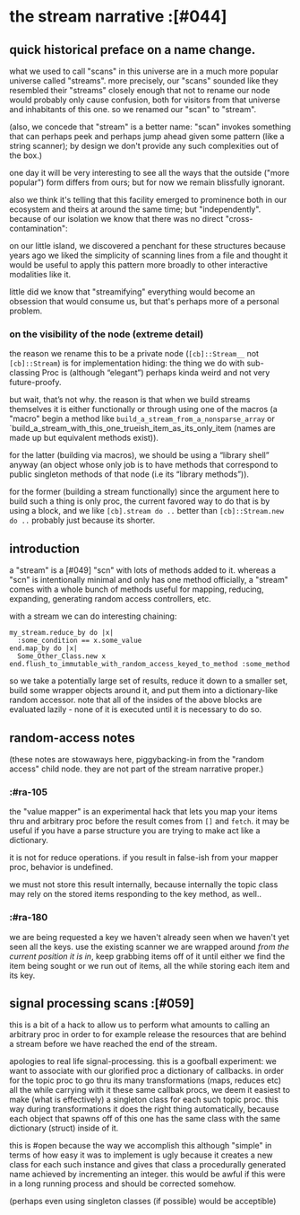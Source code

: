 # the stream narrative :[#044]

## quick historical preface on a name change.

what we used to call "scans" in this universe are in a much more popular
universe called "streams". more precisely, our "scans" sounded like they
resembled their "streams" closely enough that not to rename our node would
probably only cause confusion, both for visitors from that universe and
inhabitants of this one. so we renamed our "scan" to "stream".

(also, we concede that "stream" is a better name: "scan" invokes
something that can perhaps peek and perhaps jump ahead given some
pattern (like a string scanner); by design we don't provide any such
complexities out of the box.)

one day it will be very interesting to see all the ways that the outside
("more popular") form differs from ours; but for now we remain
blissfully ignorant.

also we think it's telling that this facility emerged to prominence both
in our ecosystem and theirs at around the same time; but "independently".
because of our isolation we know that there was no direct
"cross-contamination":

on our little island, we discovered a penchant for these structures because
years ago we liked the simplicity of scanning lines from a file and thought
it would be useful to apply this pattern more broadly to other interactive
modalities like it.

little did we know that "streamifying" everything would become an
obsession that would consume us, but that's perhaps more of a personal
problem.




### on the visibility of the node (extreme detail)

the reason we rename this to be a private node (`[cb]::Stream__` not
`[cb]::Stream`) is for implementation hiding: the thing we do with
sub-classing Proc is (although “elegant”) perhaps kinda weird and not very
future-proofy.

but wait, that’s not why. the reason is that when we build streams
themselves it is either functionally or through using one of the macros
(a "macro" begin a method like `build_a_stream_from_a_nonsparse_array` or
`build_a_stream_with_this_one_trueish_item_as_its_only_item (names are
made up but equivalent methods exist)).

for the latter (building via macros), we should be using a “library shell”
anyway (an object whose only job is to have methods that correspond to
public singleton methods of that node (i.e its “library methods”)).

for the former (building a stream functionally) since the argument here to
build such a thing is only proc, the current favored way to do that is by
using a block, and we like `[cb].stream do ..` better than
`[cb]::Stream.new do ..` probably just because its shorter.




## introduction

a "stream" is a [#049] "scn" with lots of methods added to it. whereas a
"scn" is intentionally minimal and only has one method officially, a
"stream" comes with a whole bunch of methods useful for mapping,
reducing, expanding, generating random access controllers, etc.

with a stream we can do interesting chaining:

    my_stream.reduce_by do |x|
      :some_condition == x.some_value
    end.map_by do |x|
      Some_Other_Class.new x
    end.flush_to_immutable_with_random_access_keyed_to_method :some_method

so we take a potentially large set of results, reduce it down to a
smaller set, build some wrapper objects around it, and put them into a
dictionary-like random accessor. note that all of the insides of the
above blocks are evaluated lazily - none of it is executed until it is
necessary to do so.


## random-access notes

(these notes are stowaways here, piggybacking-in from the "random
access" child node. they are not part of the stream narrative proper.)


### :#ra-105

the "value mapper" is an experimental hack that lets you map your items
thru and arbitrary proc before the result comes from `[]` and `fetch`.
it may be useful if you have a parse structure you are trying to make
act like a dictionary.

it is not for reduce operations. if you result in false-ish from your
mapper proc, behavior is undefined.

we must not store this result internally, because internally the topic
class may rely on the stored items responding to the key method, as
well..




### :#ra-180

we are being requested a key we haven't already seen when we haven't
yet seen all the keys. use the existing scanner we are wrapped around
*from the current position it is in*, keep grabbing items off of it until
either we find the item being sought or we run out of items, all the while
storing each item and its key.




## signal processing scans :[#059]

this is a bit of a hack to allow us to perform what amounts to calling
an arbitrary proc in order to for example release the resources that are
behind a stream before we have reached the end of the stream.

apologies to real life signal-processing. this is a goofball experiment:
we want to associate with our glorified proc a dictionary of callbacks.
in order for the topic proc to go thru its many transformations (maps,
reduces etc) all the while carrying with it these same callbak procs, we
deem it easiest to make (what is effectively) a singleton class for each
such topic proc. this way during transformations it does the right thing
automatically, because each object that spawns off of this one has the
same class with the same dictionary (struct) inside of it.

this is #open because the way we accomplish this although "simple" in
terms of how easy it was to implement is ugly because it creates a new
class for each such instance and gives that class a procedurally
generated name achieved by incrementing an integer. this would be awful
if this were in a long running process and should be corrected somehow.

(perhaps even using singleton classes (if possible) would be acceptible)
